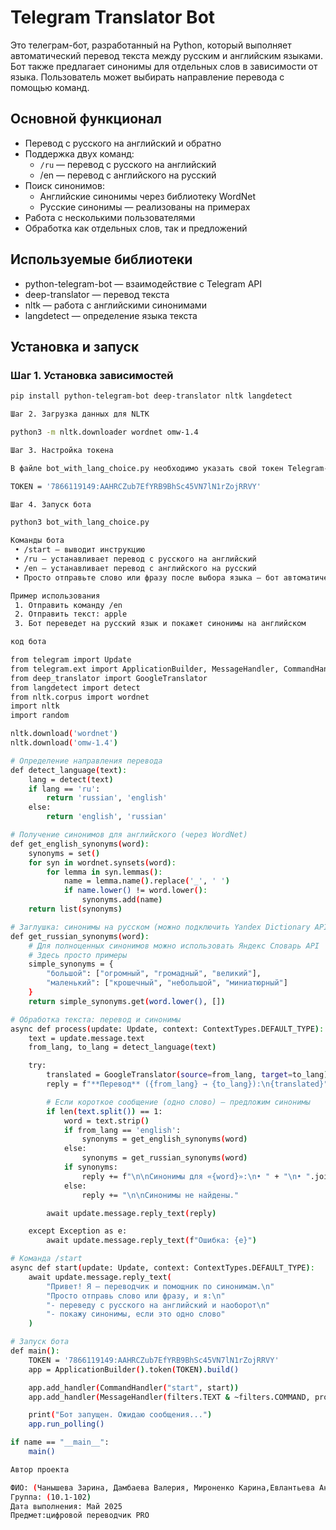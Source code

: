 # Telegram Translator Bot

Это телеграм-бот, разработанный на Python, который выполняет автоматический перевод текста между русским и английским языками. Бот также предлагает синонимы для отдельных слов в зависимости от языка. Пользователь может выбирать направление перевода с помощью команд.

## Основной функционал

- Перевод с русского на английский и обратно
- Поддержка двух команд:
  - `/ru` — перевод с русского на английский
  - /en — перевод с английского на русский
- Поиск синонимов:
  - Английские синонимы через библиотеку WordNet
  - Русские синонимы — реализованы на примерах
- Работа с несколькими пользователями
- Обработка как отдельных слов, так и предложений

## Используемые библиотеки

- python-telegram-bot — взаимодействие с Telegram API
- deep-translator — перевод текста
- nltk — работа с английскими синонимами
- langdetect — определение языка текста

## Установка и запуск

### Шаг 1. Установка зависимостей

```bash
pip install python-telegram-bot deep-translator nltk langdetect

Шаг 2. Загрузка данных для NLTK

python3 -m nltk.downloader wordnet omw-1.4

Шаг 3. Настройка токена

В файле bot_with_lang_choice.py необходимо указать свой токен Telegram-бота:

TOKEN = '7866119149:AAHRCZub7EfYRB9BhSc45VN7lN1rZojRRVY'

Шаг 4. Запуск бота

python3 bot_with_lang_choice.py

Команды бота
 • /start — выводит инструкцию
 • /ru — устанавливает перевод с русского на английский
 • /en — устанавливает перевод с английского на русский
 • Просто отправьте слово или фразу после выбора языка — бот автоматически переведет сообщение и при необходимости предложит синонимы

Пример использования
 1. Отправить команду /en
 2. Отправить текст: apple
 3. Бот переведет на русский язык и покажет синонимы на английском

код бота

from telegram import Update
from telegram.ext import ApplicationBuilder, MessageHandler, CommandHandler, ContextTypes, filters
from deep_translator import GoogleTranslator
from langdetect import detect
from nltk.corpus import wordnet
import nltk
import random

nltk.download('wordnet')
nltk.download('omw-1.4')

# Определение направления перевода
def detect_language(text):
    lang = detect(text)
    if lang == 'ru':
        return 'russian', 'english'
    else:
        return 'english', 'russian'

# Получение синонимов для английского (через WordNet)
def get_english_synonyms(word):
    synonyms = set()
    for syn in wordnet.synsets(word):
        for lemma in syn.lemmas():
            name = lemma.name().replace('_', ' ')
            if name.lower() != word.lower():
                synonyms.add(name)
    return list(synonyms)

# Заглушка: синонимы на русском (можно подключить Yandex Dictionary API)
def get_russian_synonyms(word):
    # Для полноценных синонимов можно использовать Яндекс Словарь API
    # Здесь просто примеры
    simple_synonyms = {
        "большой": ["огромный", "громадный", "великий"],
        "маленький": ["крошечный", "небольшой", "миниатюрный"]
    }
    return simple_synonyms.get(word.lower(), [])

# Обработка текста: перевод и синонимы
async def process(update: Update, context: ContextTypes.DEFAULT_TYPE):
    text = update.message.text
    from_lang, to_lang = detect_language(text)

    try:
        translated = GoogleTranslator(source=from_lang, target=to_lang).translate(text)
        reply = f"**Перевод** ({from_lang} → {to_lang}):\n{translated}"

        # Если короткое сообщение (одно слово) — предложим синонимы
        if len(text.split()) == 1:
            word = text.strip()
            if from_lang == 'english':
                synonyms = get_english_synonyms(word)
            else:
                synonyms = get_russian_synonyms(word)
            if synonyms:
                reply += f"\n\nСинонимы для «{word}»:\n• " + "\n• ".join(synonyms)
            else:
                reply += "\n\nСинонимы не найдены."

        await update.message.reply_text(reply)

    except Exception as e:
        await update.message.reply_text(f"Ошибка: {e}")

# Команда /start
async def start(update: Update, context: ContextTypes.DEFAULT_TYPE):
    await update.message.reply_text(
        "Привет! Я — переводчик и помощник по синонимам.\n"
        "Просто отправь слово или фразу, и я:\n"
        "- переведу с русского на английский и наоборот\n"
        "- покажу синонимы, если это одно слово"
    )

# Запуск бота
def main():
    TOKEN = '7866119149:AAHRCZub7EfYRB9BhSc45VN7lN1rZojRRVY'
    app = ApplicationBuilder().token(TOKEN).build()

    app.add_handler(CommandHandler("start", start))
    app.add_handler(MessageHandler(filters.TEXT & ~filters.COMMAND, process))

    print("Бот запущен. Ожидаю сообщения...")
    app.run_polling()

if name == "__main__":
    main()

Автор проекта

ФИО: (Чанышева Зарина, Дамбаева Валерия, Мироненко Карина,Евлантьева Анастасия, Капапперо Аллета)
Группа: (10.1-102)
Дата выполнения: Май 2025
Предмет:цифровой переводчик PRO 
